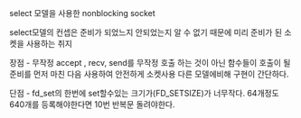 

select 모델을 사용한 nonblocking socket 

select모델의 컨셉은 준비가 되었느지 안되었는지 알 수 없기 때문에 미리 준비가 된 소켓을 사용하는 취지


장점 - 
무작정 accept , recv, send를 무작정 호출 하는 것이 아닌 함수들이 호출이 될 준비를 먼저 마친 다음 사용하여 안전하게 소켓사용
다른 모델에비해 구현이 간단하다.

단점 -
fd_set의 한번에 set할수있는 크기가(FD_SETSIZE)가 너무작다.  64개정도 640개를 등록해야한다면 10번 반복문 돌려야한다.
